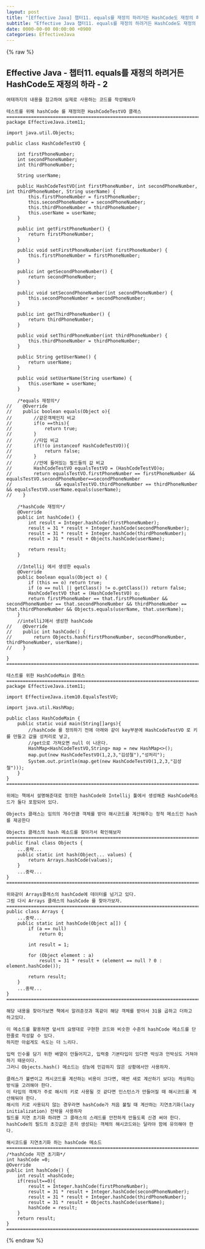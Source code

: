 ```yaml
---  
layout: post  
title: "[Effective Java] 챕터11. equals를 재정의 하려거든 HashCode도 재정의 하라-2"  
subtitle: "Effective Java 챕터11. equals를 재정의 하려거든 HashCode도 재정의 하라-2"  
date: 0000-00-00 00:00:00 +0900  
categories: EffectiveJava  
---  
```

{% raw %}  
## Effective Java - 챕터11. equals를 재정의 하려거든 HashCode도 재정의 하라 - 2  
  
	여태까지의 내용을 참고하여 실제로 사용하는 코드를 작성해보자  
  
	테스트를 위해 hashCode 를 재정의한 HashCodeTestVO 클래스  
	=================================================================================================================  
	package EffectiveJava.item11;  
  
	import java.util.Objects;  
  
	public class HashCodeTestVO {  
  
		int firstPhoneNumber;  
		int secondPhoneNumber;  
		int thirdPhoneNumber;  
  
		String userName;  
  
		public HashCodeTestVO(int firstPhoneNumber, int secondPhoneNumber, int thirdPhoneNumber, String userName) {  
			this.firstPhoneNumber = firstPhoneNumber;  
			this.secondPhoneNumber = secondPhoneNumber;  
			this.thirdPhoneNumber = thirdPhoneNumber;  
			this.userName = userName;  
		}  
  
		public int getFirstPhoneNumber() {  
			return firstPhoneNumber;  
		}  
  
		public void setFirstPhoneNumber(int firstPhoneNumber) {  
			this.firstPhoneNumber = firstPhoneNumber;  
		}  
  
		public int getSecondPhoneNumber() {  
			return secondPhoneNumber;  
		}  
  
		public void setSecondPhoneNumber(int secondPhoneNumber) {  
			this.secondPhoneNumber = secondPhoneNumber;  
		}  
  
		public int getThirdPhoneNumber() {  
			return thirdPhoneNumber;  
		}  
  
		public void setThirdPhoneNumber(int thirdPhoneNumber) {  
			this.thirdPhoneNumber = thirdPhoneNumber;  
		}  
  
		public String getUserName() {  
			return userName;  
		}  
  
		public void setUserName(String userName) {  
			this.userName = userName;  
		}  
  
		/*equals 재정의*/  
	//    @Override  
	//    public boolean equals(Object o){  
	//        //같은객체인지 비교  
	//        if(o ==this){  
	//            return true;  
	//        }  
	//        //타입 비교  
	//        if(!(o instanceof HashCodeTestVO)){  
	//            return false;  
	//        }  
	//        //안에 들어있는 필드들의 값 비교  
	//        HashCodeTestVO equalsTestVO = (HashCodeTestVO)o;  
	//        return equalsTestVO.firstPhoneNumber == firstPhoneNumber && equalsTestVO.secondPhoneNumber==secondPhoneNumber  
	//                && equalsTestVO.thirdPhoneNumber == thirdPhoneNumber && equalsTestVO.userName.equals(userName);  
	//    }  
  
		/*hashCode 재정의*/  
		@Override  
		public int hashCode() {  
			int result = Integer.hashCode(firstPhoneNumber);  
			result = 31 * result + Integer.hashCode(secondPhoneNumber);  
			result = 31 * result + Integer.hashCode(thirdPhoneNumber);  
			result = 31 * result + Objects.hashCode(userName);  
  
			return result;  
		}  
  
		//Intellij 에서 생성한 equals  
		@Override  
		public boolean equals(Object o) {  
			if (this == o) return true;  
			if (o == null || getClass() != o.getClass()) return false;  
			HashCodeTestVO that = (HashCodeTestVO) o;  
			return firstPhoneNumber == that.firstPhoneNumber && secondPhoneNumber == that.secondPhoneNumber && thirdPhoneNumber == that.thirdPhoneNumber && Objects.equals(userName, that.userName);  
		}  
		//intelliJ에서 생성한 hashCode  
	//    @Override  
	//    public int hashCode() {  
	//        return Objects.hash(firstPhoneNumber, secondPhoneNumber, thirdPhoneNumber, userName);  
	//    }  
  
	}  
	=================================================================================================================  
  
	테스트를 위한 HashCodeMain 클래스  
	=================================================================================================================  
	package EffectiveJava.item11;  
  
	import EffectiveJava.item10.EqualsTestVO;  
  
	import java.util.HashMap;  
  
	public class HashCodeMain {  
		public static void main(String[]args){  
			//hashCode 를 정의하기 전에 아래와 같이 key부분에 HashCodeTestVO 로 키를 만들고 값을 성처리로 넣고,  
			//get으로 가져오면 null 이 나온다.  
			HashMap<HashCodeTestVO,String> map = new HashMap<>();  
			map.put(new HashCodeTestVO(1,2,3,"김성철"),"성처리");  
			System.out.println(map.get(new HashCodeTestVO(1,2,3,"김성철")));  
		}  
	}  
	=================================================================================================================  
  
	위에는 책에서 설명해준대로 정의한 hashCode와 Intellij 툴에서 생성해준 HashCode메소드가 둘다 포함되어 있다.  
  
	Objects 클래스는 임의의 개수만큼 객체를 받아 해시코드를 계산해주는 정적 메소드인 hash를 제공한다  
  
	Objects 클래스의 hash 메소드를 찾아가서 확인해보자  
	=================================================================================================================  
	public final class Objects {  
		...중략...  
		public static int hash(Object... values) {  
			return Arrays.hashCode(values);  
		}  
		...중략...  
	}  
	=================================================================================================================  
  
	위와같이 Arrays클래스의 hashCode에 데이터를 넘기고 있다.  
	그럼 다시 Arrays 클래스의 hashCode 를 찾아가보자.  
	=================================================================================================================  
	public class Arrays {  
		...중략...  
		public static int hashCode(Object a[]) {  
			if (a == null)  
				return 0;  
  
			int result = 1;  
  
			for (Object element : a)  
				result = 31 * result + (element == null ? 0 : element.hashCode());  
  
			return result;  
		}  
		...중략...  
	}  
	=================================================================================================================  
  
	해당 내용을 찾아가보면 책에서 알려준것과 똑같이 해당 객체를 받아서 31을 곱하고 더하고 하고있다.  
  
	이 메소드를 활용하면 앞서의 요령대로 구현한 코드와 비슷한 수준의 hashCode 메소드를 단 한줄로 작성할 수 있다.  
	하지만 아쉽게도 속도는 더 느리다.  
  
	입력 인수를 담기 위한 배열이 만들어지고, 입력중 기본타입이 있다면 박싱과 언박싱도 거쳐야 하기 때문이다.  
	그러니 Objects.hash() 메소드는 성능에 민감하지 않은 상황에서만 사용하자.  
  
	클래스가 불변이고 캐시코드를 계산하는 비용이 크다면, 매번 새로 계산하기 보다는 캐싱하는 방식을 고려해야 한다.  
	이 타입의 객체가 주로 해시의 키로 사용될 것 같다면 인스턴스가 만들어질 때 해시코드를 계산해둬야 한다.  
	해시의 키로 사용되지 않는 경우라면 hashCode가 처음 불릴 때 계산하는 지연초기화(lazy initialization) 전략을 사용하자  
	필드를 지연 초기화 하려면 그 클래스의 스레드를 안전하게 만들도록 신경 써야 한다.  
	hashCode의 필드의 초깃값은 흔히 생성되는 객체의 해시코드와는 달라야 함에 유의해야 한다.  
  
	해시코드를 지연초기화 하는 hashCode 메소드  
	=================================================================================================================  
    /*hashCode 지연 초기화*/  
    int hashCode =0;  
    @Override  
    public int hashCode() {  
        int result =hashCode;  
        if(result==0){  
            result = Integer.hashCode(firstPhoneNumber);  
            result = 31 * result + Integer.hashCode(secondPhoneNumber);  
            result = 31 * result + Integer.hashCode(thirdPhoneNumber);  
            result = 31 * result + Objects.hashCode(userName);  
            hashCode = result;  
        }  
        return result;  
    }  
	=================================================================================================================  
  
{% endraw %}